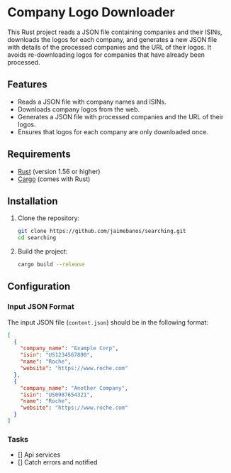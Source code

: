# Company Logo Downloader

This Rust project reads a JSON file containing companies and their ISINs, downloads the logos for each company, and generates a new JSON file with details of the processed companies and the URL of their logos. It avoids re-downloading logos for companies that have already been processed.

## Features

- Reads a JSON file with company names and ISINs.
- Downloads company logos from the web.
- Generates a JSON file with processed companies and the URL of their logos.
- Ensures that logos for each company are only downloaded once.

## Requirements

- [Rust](https://www.rust-lang.org/) (version 1.56 or higher)
- [Cargo](https://doc.rust-lang.org/cargo/) (comes with Rust)

## Installation

1. Clone the repository:

    ```bash
    git clone https://github.com/jaimebanos/searching.git
    cd searching
    ```

2. Build the project:

    ```bash
    cargo build --release
    ```

## Configuration

### Input JSON Format

The input JSON file (`content.json`) should be in the following format:

```json
[
  {
    "company_name": "Example Corp",
    "isin": "US1234567890",
    "name": "Roche",
    "website": "https://www.roche.com"
  },
  {
    "company_name": "Another Company",
    "isin": "US0987654321",
    "name": "Roche",
    "website": "https://www.roche.com"
  }
]
```

### Tasks
- [] Api services
- [] Catch errors and notified
